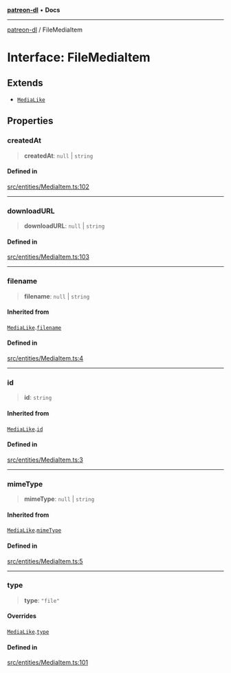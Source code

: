 [**patreon-dl**](../README.md) • **Docs**

***

[patreon-dl](../README.md) / FileMediaItem

# Interface: FileMediaItem

## Extends

- [`MediaLike`](MediaLike.md)

## Properties

### createdAt

> **createdAt**: `null` \| `string`

#### Defined in

[src/entities/MediaItem.ts:102](https://github.com/patrickkfkan/patreon-dl/blob/9af63ff8fb311b0c258b1f0abf6afcc007d73ad0/src/entities/MediaItem.ts#L102)

***

### downloadURL

> **downloadURL**: `null` \| `string`

#### Defined in

[src/entities/MediaItem.ts:103](https://github.com/patrickkfkan/patreon-dl/blob/9af63ff8fb311b0c258b1f0abf6afcc007d73ad0/src/entities/MediaItem.ts#L103)

***

### filename

> **filename**: `null` \| `string`

#### Inherited from

[`MediaLike`](MediaLike.md).[`filename`](MediaLike.md#filename)

#### Defined in

[src/entities/MediaItem.ts:4](https://github.com/patrickkfkan/patreon-dl/blob/9af63ff8fb311b0c258b1f0abf6afcc007d73ad0/src/entities/MediaItem.ts#L4)

***

### id

> **id**: `string`

#### Inherited from

[`MediaLike`](MediaLike.md).[`id`](MediaLike.md#id)

#### Defined in

[src/entities/MediaItem.ts:3](https://github.com/patrickkfkan/patreon-dl/blob/9af63ff8fb311b0c258b1f0abf6afcc007d73ad0/src/entities/MediaItem.ts#L3)

***

### mimeType

> **mimeType**: `null` \| `string`

#### Inherited from

[`MediaLike`](MediaLike.md).[`mimeType`](MediaLike.md#mimetype)

#### Defined in

[src/entities/MediaItem.ts:5](https://github.com/patrickkfkan/patreon-dl/blob/9af63ff8fb311b0c258b1f0abf6afcc007d73ad0/src/entities/MediaItem.ts#L5)

***

### type

> **type**: `"file"`

#### Overrides

[`MediaLike`](MediaLike.md).[`type`](MediaLike.md#type)

#### Defined in

[src/entities/MediaItem.ts:101](https://github.com/patrickkfkan/patreon-dl/blob/9af63ff8fb311b0c258b1f0abf6afcc007d73ad0/src/entities/MediaItem.ts#L101)
